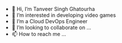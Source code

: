 - 👋 Hi, I’m Tanveer Singh Ghatourha
- 👀 I’m interested in developing video games
- 🌱 I’m a Cloud DevOps Engineer
- 💞️ I’m looking to collaborate on ...
- 📫 How to reach me ...

<!---
tanveerg1/tanveerg1 is a ✨ special ✨ repository because its `README.md` (this file) appears on your GitHub profile.
You can click the Preview link to take a look at your changes.
--->
